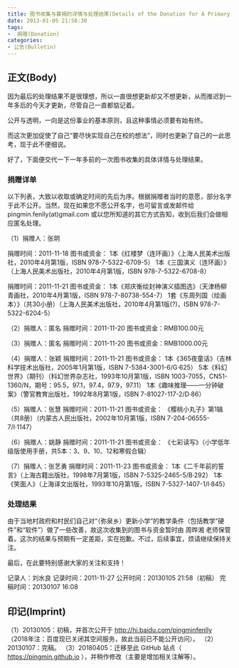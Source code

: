 ```yaml
---
title: 图书收集与募捐的详情与处理结果(Details of the Donation for A Primary School)
date: 2013-01-05 21:58:30
tags:
-  捐赠(Donation)
categories:
- 公告(Bulletin)
---
```


## 正文(Body)

因为最后的处理结果不是很理想，所以一直很想更新却又不想更新，从而推迟到一年多后的今天才更新，尽管自己一直都惦记着。

公开与透明，一向是这份事业的基本原则，且这种事情必须要有始有终。

而这次更加促使了自己“要尽快实现自己在校的想法”，同时也更新了自己的一此思考，现于此不便细说。

好了，下面便交代一下一年多前的一次图书收集的具体详情与处理结果。

### 捐赠详单

以下列表，大致以收取或确定时间的先后为序。根据捐赠者当时的意愿，部分名字于此不公开。当然，现在如果您不愿公开名字，也可留言或发邮件给 pingmin.fenlly(at)gmail.com 或以您所知道的其它方式告知，收到后我们会做相应匿名处理。

（1）捐赠人：张玥

捐赠时间：2011-11-18
图书或资金：
1本《红楼梦（连环画）》（上海人民美术出版社，2010年4月第1版，ISBN 978-7-5322-6709-5）
1本《三国演义（连环画）》（上海人民美术出版社，2010年4月第1版，ISBN 978-7-5322-6708-8）

捐赠时间：2011-11-21
图书或资金：
1本《郑庆衡绘封神演义插图选》（天津杨柳青画社，2010年4月第1版，ISBN 978-7-80738-554-7）
1套《东周列国（绘画本）》（共30小册）（上海人民美术出版社，2010年4月第1版(?)，ISBN 978-7-5322-6204-5）

（2）捐赠人：匿名
捐赠时间：2011-11-20
图书或资金：RMB100.00元

（3）捐赠人：匿名
捐赠时间：2011-11-20
图书或资金：RMB1000.00元

（4）捐赠人：张颖
捐赠时间：2011-11-21
图书或资金：
1本《365夜童话》（吉林科学技术出版社，2005年1月第1版，ISBN 7-5384-3001-6/G·625）
5本《科幻世界》（期刊）（科幻世界杂志社，1993年10月第1版，ISBN 1003-7055，CN51-1360/N，期号：95.5，97.1，97.4，97.9，97.11）
1本《趣味推理——一分钟破案》（警官教育出版社，1992年8月第1版，ISBN 7-81027-117-2/D·86）

（5）捐赠人：张慧
捐赠时间：2011-11-21
图书或资金：
《樱桃小丸子》第1辑（共8册）（内蒙古人民出版社，2002年10月第1版，ISBN 7-204-06555-7/I·1147）

（6）捐赠人：姚静
捐赠时间：2011-11-21
图书或资金：
《七彩读写》（小学低年级版使用手册，共5本：3、9、10、12和寒假合辑）

（7）捐赠人：张艺勇
捐赠时间：2011-11-23
图书或资金：
1本《二千年前的誓言》（上海古籍出版社，1998年7月第1版，ISBN 7-5325-2465-5/B·292）
1本《笑面人》（上海译文出版社，1993年10月第1版，ISBN 7-5327-1407-1/I·845）

### 处理结果

由于当地村政府和村民们自己对“（弥泉乡）更新小学”的教学条件（包括教学“硬件”和“软件”）做了一些改善，故这次收集到的图书与资金暂时由 周晔湘 老师保管着。这次的结果与预期有一定差距，实在抱歉。不过，后续事宜，烦请继续保持关注。

最后，在此要特别感谢大家的关注和支持！

记录人：刘水良
记录时间：2011-11-27
公开时间：20130105 21:58（初稿）
完稿时间：20130107 16:08

## 印记(Imprint)

（1）20130105：初稿，并首次公开于 http://hi.baidu.com/pingminfenlly （2018年注：百度现已关闭其空间服务，故此当前已不能公开访问）。
（2）20130107：完稿。
（3）20180405：迁移至此 GitHub 站点（ https://pingmin.github.io ），并稍作修改（主要是增加相关注解等）。

